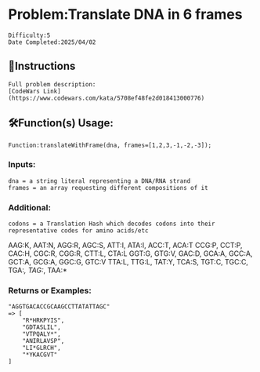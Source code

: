 # Problem:Translate DNA in 6 frames
	Difficulty:5
	Date Completed:2025/04/02

## 📜Instructions
	Full problem description:
	[CodeWars Link](https://www.codewars.com/kata/5708ef48fe2d018413000776)

## 🛠Function(s) Usage:
	Function:translateWithFrame(dna, frames=[1,2,3,-1,-2,-3]);

### Inputs:
	dna = a string literal representing a DNA/RNA strand
	frames = an array requesting different compositions of it

### Additional:
	codons = a Translation Hash which decodes codons into their
	representative codes for amino acids/etc
AAG:K, AAT:N, AGG:R, AGC:S, ATT:I, ATA:I, ACC:T, ACA:T
CCG:P, CCT:P, CAC:H, CGC:R, CGG:R, CTT:L, CTA:L
GGT:G, GTG:V, GAC:D, GCA:A, GCC:A, GCT:A, GCG:A, GGC:G, GTC:V
TTA:L, TTG:L, TAT:Y, TCA:S, TGT:C, TGC:C, TGA:*, TAG:*, TAA:*

### Returns or Examples:
	"AGGTGACACCGCAAGCCTTATATTAGC"
	=> [
		"R*HRKPYIS",
		"GDTASLIL",
		"VTPQALY*",
		"ANIRLAVSP",
		"LI*GLRCH",
		"*YKACGVT"
	]

